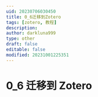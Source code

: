 ```yaml
---
uid: 20230706030450
title: 0_6迁移到Zotero
tags: [zotero, 教程]
description: 
author: darkluna999
type: other
draft: false
editable: false
modified: 20231001225351
---
```


# 0_6 迁移到 Zotero